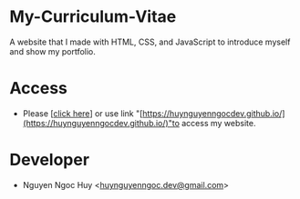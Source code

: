 # My-Curriculum-Vitae

A website that I made with HTML, CSS, and JavaScript to introduce myself and show my portfolio.

# Access

- Please [[click here](https://huynguyenngocdev.github.io/)] or use link "[https://huynguyenngocdev.github.io/](https://huynguyenngocdev.github.io/)"to access my website.

# Developer

- Nguyen Ngoc Huy &lt;[huynguyenngoc.dev@gmail.com](huynguyenngoc.dev@gmail.com)&gt;

